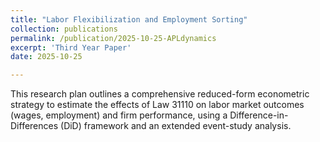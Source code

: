 ```yaml
---
title: "Labor Flexibilization and Employment Sorting"
collection: publications
permalink: /publication/2025-10-25-APLdynamics
excerpt: 'Third Year Paper'
date: 2025-10-25

---
```

This research plan outlines a comprehensive reduced-form econometric strategy to estimate the effects of Law 31110 on labor market outcomes (wages, employment) and firm performance, using a Difference-in-Differences (DiD) framework and an extended event-study analysis.


<!-- [Download paper here](http://academicpages.github.io/files/paper1.pdf) %} -->
<!-- Recommended citation: Your Name, You. (2009). "Paper Title Number 1." <i>Journal 1</i>. 1(1). -->
